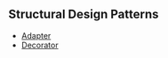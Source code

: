 ## Structural Design Patterns

- [Adapter](https://refactoring.guru/design-patterns/adapter)
- [Decorator](https://refactoring.guru/design-patterns/decorator)
